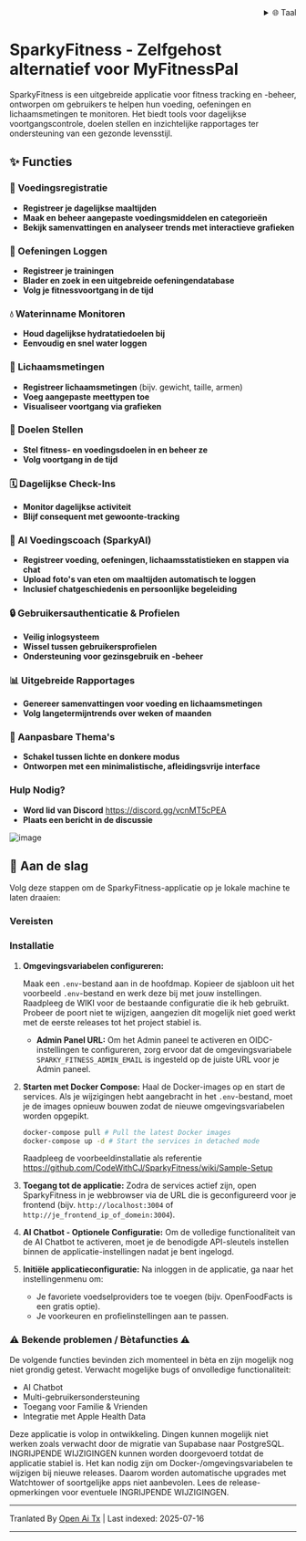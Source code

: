 <div align="right">
  <details>
    <summary >🌐 Taal</summary>
    <div>
      <div align="right">
        <p><a href="https://openaitx.github.io/view.html?user=CodeWithCJ&project=SparkyFitness&lang=en">Engels</a></p>
        <p><a href="https://openaitx.github.io/view.html?user=CodeWithCJ&project=SparkyFitness&lang=zh-CN">简体中文</a></p>
        <p><a href="https://openaitx.github.io/view.html?user=CodeWithCJ&project=SparkyFitness&lang=zh-TW">繁體中文</a></p>
        <p><a href="https://openaitx.github.io/view.html?user=CodeWithCJ&project=SparkyFitness&lang=ja">日本語</a></p>
        <p><a href="https://openaitx.github.io/view.html?user=CodeWithCJ&project=SparkyFitness&lang=ko">한국어</a></p>
        <p><a href="https://openaitx.github.io/view.html?user=CodeWithCJ&project=SparkyFitness&lang=hi">हिन्दी</a></p>
        <p><a href="https://openaitx.github.io/view.html?user=CodeWithCJ&project=SparkyFitness&lang=th">ไทย</a></p>
        <p><a href="https://openaitx.github.io/view.html?user=CodeWithCJ&project=SparkyFitness&lang=fr">Frans</a></p>
        <p><a href="https://openaitx.github.io/view.html?user=CodeWithCJ&project=SparkyFitness&lang=de">Duits</a></p>
        <p><a href="https://openaitx.github.io/view.html?user=CodeWithCJ&project=SparkyFitness&lang=es">Spaans</a></p>
        <p><a href="https://openaitx.github.io/view.html?user=CodeWithCJ&project=SparkyFitness&lang=it">Italiaans</a></p>
        <p><a href="https://openaitx.github.io/view.html?user=CodeWithCJ&project=SparkyFitness&lang=ru">Russisch</a></p>
        <p><a href="https://openaitx.github.io/view.html?user=CodeWithCJ&project=SparkyFitness&lang=pt">Portugees</a></p>
        <p><a href="https://openaitx.github.io/view.html?user=CodeWithCJ&project=SparkyFitness&lang=nl">Nederlands</a></p>
        <p><a href="https://openaitx.github.io/view.html?user=CodeWithCJ&project=SparkyFitness&lang=pl">Pools</a></p>
        <p><a href="https://openaitx.github.io/view.html?user=CodeWithCJ&project=SparkyFitness&lang=ar">العربية</a></p>
        <p><a href="https://openaitx.github.io/view.html?user=CodeWithCJ&project=SparkyFitness&lang=fa">فارسی</a></p>
        <p><a href="https://openaitx.github.io/view.html?user=CodeWithCJ&project=SparkyFitness&lang=tr">Turks</a></p>
        <p><a href="https://openaitx.github.io/view.html?user=CodeWithCJ&project=SparkyFitness&lang=vi">Vietnamees</a></p>
        <p><a href="https://openaitx.github.io/view.html?user=CodeWithCJ&project=SparkyFitness&lang=id">Bahasa Indonesia</a></p>
      </div>
    </div>
  </details>
</div>

# SparkyFitness - Zelfgehost alternatief voor MyFitnessPal

SparkyFitness is een uitgebreide applicatie voor fitness tracking en -beheer, ontworpen om gebruikers te helpen hun voeding, oefeningen en lichaamsmetingen te monitoren. Het biedt tools voor dagelijkse voortgangscontrole, doelen stellen en inzichtelijke rapportages ter ondersteuning van een gezonde levensstijl.


## ✨ Functies

### 🍎 Voedingsregistratie

* **Registreer je dagelijkse maaltijden**
* **Maak en beheer aangepaste voedingsmiddelen en categorieën**
* **Bekijk samenvattingen en analyseer trends met interactieve grafieken**

### 💪 Oefeningen Loggen

* **Registreer je trainingen**
* **Blader en zoek in een uitgebreide oefeningendatabase**
* **Volg je fitnessvoortgang in de tijd**

### 💧 Waterinname Monitoren

* **Houd dagelijkse hydratatiedoelen bij**
* **Eenvoudig en snel water loggen**

### 📏 Lichaamsmetingen

* **Registreer lichaamsmetingen** (bijv. gewicht, taille, armen)
* **Voeg aangepaste meettypen toe**
* **Visualiseer voortgang via grafieken**

### 🎯 Doelen Stellen

* **Stel fitness- en voedingsdoelen in en beheer ze**
* **Volg voortgang in de tijd**

### 🗓️ Dagelijkse Check-Ins

* **Monitor dagelijkse activiteit**
* **Blijf consequent met gewoonte-tracking**

### 🤖 AI Voedingscoach (SparkyAI)

* **Registreer voeding, oefeningen, lichaamsstatistieken en stappen via chat**
* **Upload foto's van eten om maaltijden automatisch te loggen**
* **Inclusief chatgeschiedenis en persoonlijke begeleiding**

### 🔒 Gebruikersauthenticatie & Profielen

* **Veilig inlogsysteem**
* **Wissel tussen gebruikersprofielen**
* **Ondersteuning voor gezinsgebruik en -beheer**

### 📊 Uitgebreide Rapportages

* **Genereer samenvattingen voor voeding en lichaamsmetingen**
* **Volg langetermijntrends over weken of maanden**

### 🎨 Aanpasbare Thema's

* **Schakel tussen lichte en donkere modus**
* **Ontworpen met een minimalistische, afleidingsvrije interface**

### Hulp Nodig?
* **Word lid van Discord**
  https://discord.gg/vcnMT5cPEA
* **Plaats een bericht in de discussie**


![image](https://github.com/user-attachments/assets/ccc7f34e-a663-405f-a4d4-a9888c3197bc)

## 🚀 Aan de slag

Volg deze stappen om de SparkyFitness-applicatie op je lokale machine te laten draaien:

### Vereisten

### Installatie

1.  **Omgevingsvariabelen configureren:**

    Maak een `.env`-bestand aan in de hoofdmap. Kopieer de sjabloon uit het voorbeeld `.env`-bestand en werk deze bij met jouw instellingen. Raadpleeg de WIKI voor de bestaande configuratie die ik heb gebruikt. Probeer de poort niet te wijzigen, aangezien dit mogelijk niet goed werkt met de eerste releases tot het project stabiel is.

    *   **Admin Panel URL:** Om het Admin paneel te activeren en OIDC-instellingen te configureren, zorg ervoor dat de omgevingsvariabele `SPARKY_FITNESS_ADMIN_EMAIL` is ingesteld op de juiste URL voor je Admin paneel.
    

2.  **Starten met Docker Compose:**
    Haal de Docker-images op en start de services. Als je wijzigingen hebt aangebracht in het `.env`-bestand, moet je de images opnieuw bouwen zodat de nieuwe omgevingsvariabelen worden opgepikt.


    ```sh
    docker-compose pull # Pull the latest Docker images
    docker-compose up -d # Start the services in detached mode
    ```
    Raadpleeg de voorbeeldinstallatie als referentie
    https://github.com/CodeWithCJ/SparkyFitness/wiki/Sample-Setup

3.  **Toegang tot de applicatie:**
    Zodra de services actief zijn, open SparkyFitness in je webbrowser via de URL die is geconfigureerd voor je frontend (bijv. `http://localhost:3004` of `http://je_frontend_ip_of_domein:3004`).

4.  **AI Chatbot - Optionele Configuratie:**
    Om de volledige functionaliteit van de AI Chatbot te activeren, moet je de benodigde API-sleutels instellen binnen de applicatie-instellingen nadat je bent ingelogd.
  
5.  **Initiële applicatieconfiguratie:**
    Na inloggen in de applicatie, ga naar het instellingenmenu om:
    *   Je favoriete voedselproviders toe te voegen (bijv. OpenFoodFacts is een gratis optie).
    *   Je voorkeuren en profielinstellingen aan te passen.

### ⚠️ Bekende problemen / Bètafuncties ⚠️

De volgende functies bevinden zich momenteel in bèta en zijn mogelijk nog niet grondig getest. Verwacht mogelijke bugs of onvolledige functionaliteit:

*   AI Chatbot
*   Multi-gebruikersondersteuning
*   Toegang voor Familie & Vrienden
*   Integratie met Apple Health Data

Deze applicatie is volop in ontwikkeling. Dingen kunnen mogelijk niet werken zoals verwacht door de migratie van Supabase naar PostgreSQL. INGRIJPENDE WIJZIGINGEN kunnen worden doorgevoerd totdat de applicatie stabiel is.
Het kan nodig zijn om Docker-/omgevingsvariabelen te wijzigen bij nieuwe releases. Daarom worden automatische upgrades met Watchtower of soortgelijke apps niet aanbevolen. Lees de release-opmerkingen voor eventuele INGRIJPENDE WIJZIGINGEN.




---

Tranlated By [Open Ai Tx](https://github.com/OpenAiTx/OpenAiTx) | Last indexed: 2025-07-16

---
